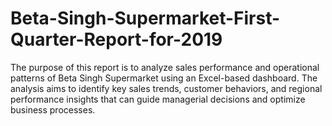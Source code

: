 # Beta-Singh-Supermarket-First-Quarter-Report-for-2019
The purpose of this report is to analyze sales performance and operational patterns of Beta Singh Supermarket using an Excel-based dashboard. The analysis aims to identify key sales trends, customer behaviors, and regional performance insights that can guide managerial decisions and optimize business processes.
